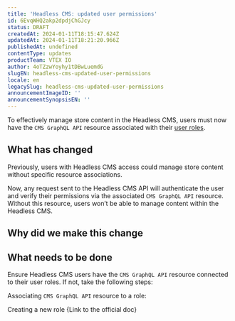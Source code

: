 ```yaml
---
title: 'Headless CMS: updated user permissions'
id: 6EvqWHQ2akp2dpdjChGJcy
status: DRAFT
createdAt: 2024-01-11T18:15:47.624Z
updatedAt: 2024-01-11T18:21:20.966Z
publishedAt: undefined
contentType: updates
productTeam: VTEX IO
author: 4oTZzwYoyhy1tDBwLuemdG
slugEN: headless-cms-updated-user-permissions
locale: en
legacySlug: headless-cms-updated-user-permissions
announcementImageID: ''
announcementSynopsisEN: ''
---
```


To effectively manage store content in the Headless CMS, users must now have the `CMS GraphQL API` resource associated with their [user roles](https://help.vtex.com/en/tutorial/roles--7HKK5Uau2H6wxE1rH5oRbc).

## What has changed
Previously, users with Headless CMS access could manage store content without specific resource associations.

Now, any request sent to the Headless CMS API will authenticate the user and verify their permissions via the associated `CMS GraphQL API` resource. Without this resource, users won’t be able to manage content within the Headless CMS.
## Why did we make this change

## What needs to be done
Ensure Headless CMS users have the `CMS GraphQL API` resource connected to their user roles. If not, take the following steps:

Associating `CMS GraphQL API` resource to a role:

Creating a new role
{Link to the official doc}

